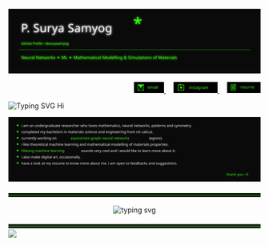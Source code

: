
<!-- Cyberpunk / Neon Green GitHub Profile README -->

<p align="center">
  <img src="./neon_header.svg" alt="Neon header" />
</p>



<p align="right">
  <a href="mailto:psuryasamyog@gmail.com">
    <img src="./email.svg" alt="Email" height="22">
  </a>
  &nbsp;&nbsp;&nbsp;
  <a href="https://instagram.com/suryasamyog" target="_blank">
    <img src="./instagram.svg" alt="Instagram" height="22">
  </a>
  &nbsp;&nbsp;&nbsp;
  <a href="https://github.com/suryasamyog/suryasamyog/raw/main/resume.pdf" target="_blank">
    <img src="./resume.svg" alt="Resume" height="22">
  </a>
</p>

<p align="left">
  <img src="https://readme-typing-svg.demolab.com?font=Fira+Code&size=20&duration=2000&pause=500&color=ffffff&vCenter=true&width=400&lines=Hi+%F0%9F%91%8B;%E0%B4%A8%E0%B4%AE%E0%B4%B8%E0%B5%8D%E0%B4%95%E0%B4%BE%E0%B4%B0%E0%B4%82+%F0%9F%91%8B;%E0%A4%A8%E0%A4%AE%E0%A4%B8%E0%A5%8D%E0%A4%A4%E0%A5%87+%F0%9F%91%8B;%E0%AE%B5%E0%AE%A3%E0%AE%95%E0%AF%8D%E0%AE%95%E0%AE%AE%E0%AF%8D+%F0%9F%91%8B" alt="Typing SVG Hi" />
</p>


<p align="center">
  <img src="./about.svg" alt="about" />
</p>


<img src="./neon_divider.svg" alt="divider"/>

  <p align="center">
  <img
    src="https://readme-typing-svg.demolab.com?font=Fira+Code&weight=200&size=15&pause=1200&color=ffffff&center=true&vCenter=true&width=720&lines=i+translate+patterns;open+to+collaboration+%2F+research+ideas"
    alt="typing svg"
  />
</p>

<img src="./neon_divider.svg" alt="divider"/>





<img src="https://your-vercel-deployment.vercel.app/api?username=suryasamyog&font=Fira+Code" />





